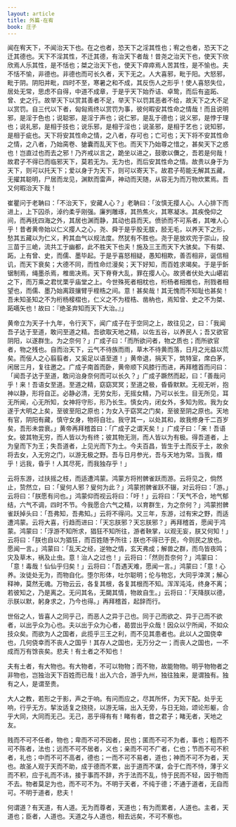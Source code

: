 ```yaml
---
layout: article
title: 外篇·在宥
book: 庄子
---
```


闻在宥天下，不闻治天下也。在之也者，恐天下之淫其性也；宥之也者，恐天下之迁其德也。天下不淫其性，不迁其德，有治天下者哉！昔尧之治天下也，使天下欣欣焉人乐其性，是不恬也；桀之治天下也，使天下瘁瘁焉人苦其性，是不愉也。夫不恬不愉，非德也。非德也而可长久者，天下无之。人大喜邪，毗于阳。大怒邪，毗于阴。阴阳并毗，四时不至，寒暑之和不成，其反伤人之形乎！使人喜怒失位，居处无常，思虑不自得，中道不成章，于是乎天下始乔诘、卓鸷，而后有盗跖、曾、史之行。故举天下以赏其善者不足，举天下以罚其恶者不给，故天下之大不足以赏罚。自三代以下者，匈匈焉终以赏罚为事，彼何暇安其性命之情哉！而且说明邪，是淫于色也；说聪邪，是淫于声也；说仁邪，是乱于德也；说义邪，是悖于理也；说礼邪，是相于技也；说乐邪，是相于淫也；说圣邪，是相于艺也；说知邪，是相于疵也。天下将安其性命之情，之八者，存可也；亡可也；天下将不安其性命之情，之八者，乃始脔卷、獊囊而乱天下也。而天下乃始尊之惜之，甚矣天下之惑也！岂直过也而去之邪！乃齐戒以言之，跪坐以进之，鼓歌以儛之，吾若是何哉！故君子不得已而临邪天下，莫若无为。无为也，而后安其性命之情。故贵以身于为天下，则可以托天下；爱以身于为天下，则可以寄天下。故君子苟能无解其五藏，无擢其聪明，尸居而龙见，渊默而雷声，神动而天随，从容无为而万物炊累焉。吾又何暇治天下哉！

崔瞿问于老聃曰：「不治天下，安藏人心？」老聃曰：「汝慎无撄人心。人心排下而进上，上下囚杀，淖约柔乎刚强。廉刿雕琢，其热焦火，其寒凝冰。其疾俛仰之间，而再抚四海之外，其居也渊而静，其动也县而天。偾骄而不可系者，其唯人心乎！昔者黄帝始以仁义撄人之心，尧、舜于是乎股无胈，胫无毛，以养天下之形，愁其五藏以为仁义，矜其血气以规法度。然犹有不胜也。尧于是放欢兜于崇山，投三苗于三峗，流共工于幽都，此不胜天下也夫！施及三王而天下大骇矣。下有桀、跖，上有曾、史，而儒、墨毕起。于是乎喜怒相疑，愚知相欺，善否相非，诞信相讥，而天下衰矣；大德不同，而性命烂漫矣；天下好知，而百姓求竭矣。于是乎釿锯制焉，绳墨杀焉，椎凿决焉。天下脊脊大乱，罪在撄人心。故贤者伏处大山嵁岩之下，而万乘之君忧栗乎庙堂之上。今世殊死者相枕也，桁杨者相推也，刑戮者相望也，而儒、墨乃始离跂攘臂乎桎梏之间。意！甚矣哉！其无愧而不知耻也甚矣！吾未知圣知之不为桁杨椄槢也，仁义之不为桎梏、凿枘也，焉知曾、史之不为桀、跖嚆矢也！故曰：『绝圣弃知而天下大治。』」

黄帝立为天子十九年，令行天下，闻广成子在于空同之上，故往见之，曰：「我闻吾子达于至道，敢问至道之精。吾欲取天地之精，以佐五谷，以养民人；吾又欲官阴阳，以遂群生。为之奈何？」广成子曰：「而所欲问者，物之质也；而所欲官者，物之残也。自而治天下，云气不待族而雨，草木不待黄而落，日月之光益以荒矣。而佞人之心翦翦者，又奚足以语至道！」黄帝退，捐天下，筑特室，席白茅，闲居三月，复往邀之。广成子南首而卧，黄帝顺下风膝行而进，再拜稽首而问曰：「闻吾子达于至道，敢问治身奈何而可以长久？」广成子蹶然而起，曰：「善哉问乎！来！吾语女至道。至道之精，窈窈冥冥；至道之极，昏昏默默。无视无听，抱神以静，形将自正。必静必清，无劳女形，无摇女精，乃可以长生。目无所见，耳无所闻，心无所知，女神将守形，形乃长生。慎女内，闭女外，多知为败。我为女遂于大明之上矣，至彼至阳之原也；为女入于窈冥之门矣，至彼至阴之原也。天地有官，阴阳有藏，慎守女身，物将自壮。我守其一，以处其和，故我修身千二百岁矣，吾形未尝衰。」黄帝再拜稽首曰：「广成子之谓天矣！」广成子曰：「来！吾语女。彼其物无穷，而人皆以为有终；彼其物无测，而人皆以为有极。得吾道者，上为皇而下为王；失吾道者，上见光而下为土。今夫百昌，皆生于土而反于土，故余将去女，入无穷之门，以游无极之野。吾与日月参光，吾与天地为常。当我，缗乎！远我，昏乎！人其尽死，而我独存乎！」

云将东游，过扶摇之枝，而适遭鸿蒙。鸿蒙方将拊髀雀跃而游。云将见之，倘然止，贽然立，曰：「叟何人邪？叟何为此？」鸿蒙拊髀雀跃不辍，对云将曰：「游。」云将曰：「朕愿有问也。」鸿蒙仰而视云将曰：「吁！」云将曰：「天气不合，地气郁结，六气不调，四时不节。今我愿合六气之精，以育群生，为之奈何？」鸿蒙拊髀雀跃掉头曰：「吾弗知，吾弗知。」云将不得问。又三年，东游，过有宋之野，而适遭鸿蒙。云将大喜，行趋而进曰：「天忘朕邪？天忘朕邪？」再拜稽首，愿闻于鸿蒙。鸿蒙曰：「浮游不知所求，猖狂不知所往，游者鞅掌，以观无妄，朕又何知！」云将曰：「朕也自以为猖狂，而百姓随予所往；朕也不得已于民，今则民之放也。愿闻一言。」鸿蒙曰：「乱天之经，逆物之情，玄天弗成；解兽之群，而鸟皆夜鸣；灾及草木，祸及止虫。意！治人之过也！」云将曰：「然则吾奈何？」鸿蒙曰：「意！毒哉！仙仙乎归矣！」云将曰：「吾遇天难，愿闻一言。」鸿蒙曰：「意！心养。汝徒处无为，而物自化。堕尔形体，吐尔聪明；伦与物忘，大同乎涬溟；解心释神，莫然无魂。万物云云，各复其根，各复其根而不知。浑浑沌沌，终身不离；若彼知之，乃是离之。无问其名，无闚其情，物故自生。」云将曰：「天降朕以德，示朕以默，躬身求之，乃今也得。」再拜稽首，起辞而行。

世俗之人，皆喜人之同乎己，而恶人之异于己也。同于己而欲之、异于己而不欲者，以出乎众为心也。夫以出于众为心者，曷尝出乎众哉！因众以宁所闻，不如众技众矣。而欲为人之国者，此揽乎三王之利，而不见其患者也。此以人之国侥幸也，几何侥幸而不丧人之国乎！其存人之国也，无万分之一；而丧人之国也，一不成而万有馀丧矣。悲夫！有土者之不知也！

夫有土者，有大物也。有大物者，不可以物物；而不物，故能物物。明乎物物者之非物也，岂独治天下百姓而已哉！出入六合，游乎九州，独往独来，是谓独有。独有之人，是谓至贵。

大人之教，若形之于影，声之于响。有问而应之，尽其所怀，为天下配。处乎无响，行乎无方。挈汝适复之挠挠，以游无端，出入无旁，与日无始，颂论形躯，合乎大同，大同而无己。无己，恶乎得有有！睹有者，昔之君子；睹无者，天地之友。

贱而不可不任者，物也；卑而不可不因者，民也；匿而不可不为者，事也；粗而不可不陈者，法也；远而不可不居者，义也；亲而不可不广者，仁也；节而不可不积者，礼也；中而不可不高者，德也；一而不可不易者，道也；神而不可不为者，天也。故圣人观于天而不助，成于德而不累，出于道而不谋，会于仁而不恃，薄于义而不积，应于礼而不讳，接于事而不辞，齐于法而不乱，恃于民而不轻，因于物而不去。物者莫足为也，而不可不为。不明于天者，不纯于德；不通于道者，无自而可。不明于道者，悲夫！

何谓道？有天道，有人道。无为而尊者，天道也；有为而累者，人道也。主者，天道也；臣者，人道也。天道之与人道也，相去远矣，不可不察也。

